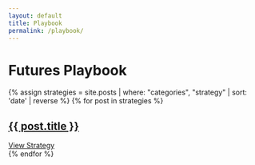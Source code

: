 ```yaml
---
layout: default
title: Playbook
permalink: /playbook/
---
```


<div class="playbook-header">
    <h1>Futures Playbook</h1>
</div>

<div class="playbook-content">
    <div class="card-container">
        {% assign strategies = site.posts | where: "categories", "strategy" | sort: 'date' | reverse %}
        {% for post in strategies %}
        <div class="card">
            <h2><a href="{{ post.url | relative_url }}">{{ post.title }}</a></h2>
            <a href="{{ post.url | relative_url }}" class="read-more-link">View Strategy</a>
        </div>
        {% endfor %}
    </div>
</div>

<link rel="stylesheet" href="{{ '/assets/css/playbook.css' | relative_url }}">
